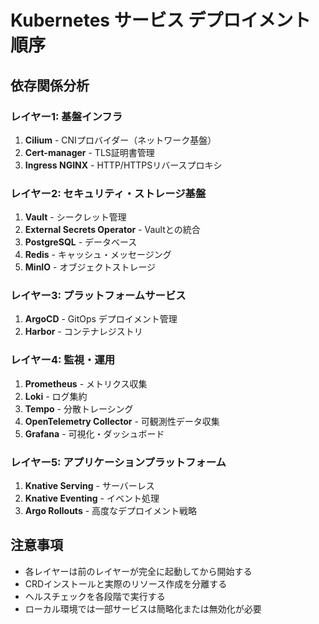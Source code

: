 # Kubernetes サービス デプロイメント順序

## 依存関係分析

### レイヤー1: 基盤インフラ

1. **Cilium** - CNIプロバイダー（ネットワーク基盤）
2. **Cert-manager** - TLS証明書管理
3. **Ingress NGINX** - HTTP/HTTPSリバースプロキシ

### レイヤー2: セキュリティ・ストレージ基盤  

1. **Vault** - シークレット管理
2. **External Secrets Operator** - Vaultとの統合
3. **PostgreSQL** - データベース
4. **Redis** - キャッシュ・メッセージング
5. **MinIO** - オブジェクトストレージ

### レイヤー3: プラットフォームサービス

1. **ArgoCD** - GitOps デプロイメント管理
2. **Harbor** - コンテナレジストリ

### レイヤー4: 監視・運用

1. **Prometheus** - メトリクス収集
2. **Loki** - ログ集約
3. **Tempo** - 分散トレーシング
4. **OpenTelemetry Collector** - 可観測性データ収集
5. **Grafana** - 可視化・ダッシュボード

### レイヤー5: アプリケーションプラットフォーム

1. **Knative Serving** - サーバーレス
2. **Knative Eventing** - イベント処理
3. **Argo Rollouts** - 高度なデプロイメント戦略

## 注意事項

- 各レイヤーは前のレイヤーが完全に起動してから開始する
- CRDインストールと実際のリソース作成を分離する
- ヘルスチェックを各段階で実行する
- ローカル環境では一部サービスは簡略化または無効化が必要
